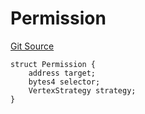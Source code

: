 # Permission
[Git Source](https://github.com/llama-community/vertex-v1/blob/c0a7c9f04e342708f9be1f47af1a4e805eea767d/src/utils/Structs.sol)


```solidity
struct Permission {
    address target;
    bytes4 selector;
    VertexStrategy strategy;
}
```


